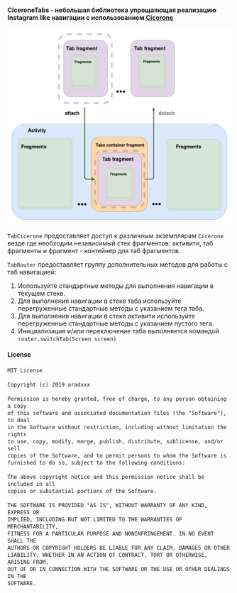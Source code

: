 #### CiceroneTabs - небольшая библиотека упрощаяющая реализацию Instagram like навигации с использованием [Cicerone](https://github.com/terrakok/Cicerone)

<div style="text-align:center"><img src="/media/ui_scheme.png"/></div>

```TabCicerone``` предоставляет доступ к различным экземплярам ```Cicerone``` везде где необходим независимый стек фрагментов:
активити, таб фрагменты и фрагмент - контейнер для таб фрагментов.

```TabRouter``` предоставляет группу дополнительных методов для работы с таб навигацией:
 1. Используйте стандартные методы для выполнения навигации в текущем стеке.
 2. Для выполнения навигации в стеке таба используйте перегруженные стандартные методы с указанием тега таба.
 3. Для выполнения навигации в стеке активити используйте перегруженные стандартные методы с указанием пустого тега.
 4. Инициализация и/или переключение таба выполняется командой ```router.switchTab(Screen screen)```
 
 #### License
 ```
 MIT License
 
 Copyright (c) 2019 aradxxx
 
 Permission is hereby granted, free of charge, to any person obtaining a copy
 of this software and associated documentation files (the "Software"), to deal
 in the Software without restriction, including without limitation the rights
 to use, copy, modify, merge, publish, distribute, sublicense, and/or sell
 copies of the Software, and to permit persons to whom the Software is
 furnished to do so, subject to the following conditions:
 
 The above copyright notice and this permission notice shall be included in all
 copies or substantial portions of the Software.
 
 THE SOFTWARE IS PROVIDED "AS IS", WITHOUT WARRANTY OF ANY KIND, EXPRESS OR
 IMPLIED, INCLUDING BUT NOT LIMITED TO THE WARRANTIES OF MERCHANTABILITY,
 FITNESS FOR A PARTICULAR PURPOSE AND NONINFRINGEMENT. IN NO EVENT SHALL THE
 AUTHORS OR COPYRIGHT HOLDERS BE LIABLE FOR ANY CLAIM, DAMAGES OR OTHER
 LIABILITY, WHETHER IN AN ACTION OF CONTRACT, TORT OR OTHERWISE, ARISING FROM,
 OUT OF OR IN CONNECTION WITH THE SOFTWARE OR THE USE OR OTHER DEALINGS IN THE
 SOFTWARE.
 ```
